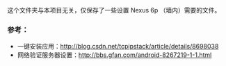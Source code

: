 这个文件夹与本项目无关，仅保存了一些设置 Nexus 6p （墙内）需要的文件。

### 参考：
- 一键安装应用：http://blog.csdn.net/tcpipstack/article/details/8698038
- 网络验证服务器设置：http://bbs.gfan.com/android-8267219-1-1.html